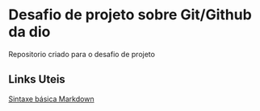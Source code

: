 # Desafio de projeto sobre Git/Github da dio
Repositorio criado para o desafio de projeto

## Links Uteis
[Sintaxe básica Markdown](https://www.markdownguide.org/basic-syntax/)
